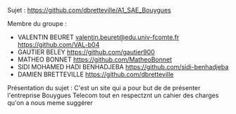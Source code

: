 Sujet : https://github.com/dbretteville/A1_SAE_Bouygues

Membre du groupe :
- VALENTIN BEURET valentin.beuret@edu.univ-fcomte.fr https://github.com/VAL-b04
- GAUTIER BELEY https://github.com/gautier900
- MATHEO BONNET https://github.com/MatheoBonnet
- SIDI MOHAMED HADI BENHADJEBA https://github.com/sidi-benhadjeba
- DAMIEN BRETTEVILLE https://github.com/dbretteville

Présentation du sujet : C'est un site qui a pour but de de présenter l'entreprise Bouygues Telecom tout en respectznt un cahier des charges qu'on a nous meme suggérer 
